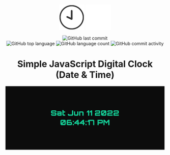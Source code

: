 <div align="center">

  ![](https://github.com/cba0311/DigitalClock/blob/master/assets/banner.png#gh-light-mode-only)
  ![](https://github.com/cba0311/DigitalClock/blob/master/assets/banner-dark.png#gh-dark-mode-only)
</div>
<div align="center">

	
  ![GitHub last commit](https://img.shields.io/github/last-commit/cba0311/DigitalClock?style=flat-square)  
  ![GitHub top language](https://img.shields.io/github/languages/top/cba0311/DigitalClock?style=flat-square)
  ![GitHub language count](https://img.shields.io/github/languages/count/cba0311/DigitalClock?style=flat-square)
  ![GitHub commit activity](https://img.shields.io/github/commit-activity/w/cba0311/DigitalClock?style=flat-square)
</div>
<div align="center">
	<h1>Simple JavaScript Digital Clock (Date & Time)</h1>

  ![](https://github.com/cba0311/DigitalClock/blob/master/assets/DigitalClock.png)
</div>
